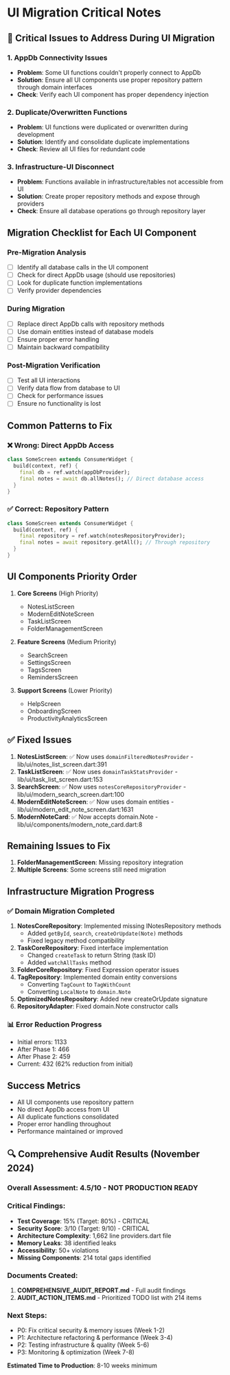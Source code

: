 # UI Migration Critical Notes

## 🚨 Critical Issues to Address During UI Migration

### 1. AppDb Connectivity Issues
- **Problem**: Some UI functions couldn't properly connect to AppDb
- **Solution**: Ensure all UI components use proper repository pattern through domain interfaces
- **Check**: Verify each UI component has proper dependency injection

### 2. Duplicate/Overwritten Functions
- **Problem**: UI functions were duplicated or overwritten during development
- **Solution**: Identify and consolidate duplicate implementations
- **Check**: Review all UI files for redundant code

### 3. Infrastructure-UI Disconnect
- **Problem**: Functions available in infrastructure/tables not accessible from UI
- **Solution**: Create proper repository methods and expose through providers
- **Check**: Ensure all database operations go through repository layer

## Migration Checklist for Each UI Component

### Pre-Migration Analysis
- [ ] Identify all database calls in the UI component
- [ ] Check for direct AppDb usage (should use repositories)
- [ ] Look for duplicate function implementations
- [ ] Verify provider dependencies

### During Migration
- [ ] Replace direct AppDb calls with repository methods
- [ ] Use domain entities instead of database models
- [ ] Ensure proper error handling
- [ ] Maintain backward compatibility

### Post-Migration Verification
- [ ] Test all UI interactions
- [ ] Verify data flow from database to UI
- [ ] Check for performance issues
- [ ] Ensure no functionality is lost

## Common Patterns to Fix

### ❌ Wrong: Direct AppDb Access
```dart
class SomeScreen extends ConsumerWidget {
  build(context, ref) {
    final db = ref.watch(appDbProvider);
    final notes = await db.allNotes(); // Direct database access
  }
}
```

### ✅ Correct: Repository Pattern
```dart
class SomeScreen extends ConsumerWidget {
  build(context, ref) {
    final repository = ref.watch(notesRepositoryProvider);
    final notes = await repository.getAll(); // Through repository
  }
}
```

## UI Components Priority Order

1. **Core Screens** (High Priority)
   - NotesListScreen
   - ModernEditNoteScreen
   - TaskListScreen
   - FolderManagementScreen

2. **Feature Screens** (Medium Priority)
   - SearchScreen
   - SettingsScreen
   - TagsScreen
   - RemindersScreen

3. **Support Screens** (Lower Priority)
   - HelpScreen
   - OnboardingScreen
   - ProductivityAnalyticsScreen

## ✅ Fixed Issues

1. **NotesListScreen**: ✅ Now uses `domainFilteredNotesProvider` - lib/ui/notes_list_screen.dart:391
2. **TaskListScreen**: ✅ Now uses `domainTaskStatsProvider` - lib/ui/task_list_screen.dart:153
3. **SearchScreen**: ✅ Now uses `notesCoreRepositoryProvider` - lib/ui/modern_search_screen.dart:100
4. **ModernEditNoteScreen**: ✅ Now uses domain entities - lib/ui/modern_edit_note_screen.dart:1631
5. **ModernNoteCard**: ✅ Now accepts domain.Note - lib/ui/components/modern_note_card.dart:8

## Remaining Issues to Fix

1. **FolderManagementScreen**: Missing repository integration
2. **Multiple Screens**: Some screens still need migration

## Infrastructure Migration Progress

### ✅ Domain Migration Completed
1. **NotesCoreRepository**: Implemented missing INotesRepository methods
   - Added `getById`, `search`, `createOrUpdate(Note)` methods
   - Fixed legacy method compatibility
2. **TaskCoreRepository**: Fixed interface implementation
   - Changed `createTask` to return String (task ID)
   - Added `watchAllTasks` method
3. **FolderCoreRepository**: Fixed Expression<bool> operator issues
4. **TagRepository**: Implemented domain entity conversions
   - Converting `TagCount` to `TagWithCount`
   - Converting `LocalNote` to `domain.Note`
5. **OptimizedNotesRepository**: Added new createOrUpdate signature
6. **RepositoryAdapter**: Fixed domain.Note constructor calls

### 📊 Error Reduction Progress
- Initial errors: 1133
- After Phase 1: 466
- After Phase 2: 459
- Current: 432 (62% reduction from initial)

## Success Metrics
- All UI components use repository pattern
- No direct AppDb access from UI
- All duplicate functions consolidated
- Proper error handling throughout
- Performance maintained or improved

## 🔍 Comprehensive Audit Results (November 2024)

### Overall Assessment: 4.5/10 - NOT PRODUCTION READY

### Critical Findings:
- **Test Coverage**: 15% (Target: 80%) - CRITICAL
- **Security Score**: 3/10 (Target: 9/10) - CRITICAL
- **Architecture Complexity**: 1,662 line providers.dart file
- **Memory Leaks**: 38 identified leaks
- **Accessibility**: 50+ violations
- **Missing Components**: 214 total gaps identified

### Documents Created:
1. **COMPREHENSIVE_AUDIT_REPORT.md** - Full audit findings
2. **AUDIT_ACTION_ITEMS.md** - Prioritized TODO list with 214 items

### Next Steps:
- P0: Fix critical security & memory issues (Week 1-2)
- P1: Architecture refactoring & performance (Week 3-4)
- P2: Testing infrastructure & quality (Week 5-6)
- P3: Monitoring & optimization (Week 7-8)

**Estimated Time to Production**: 8-10 weeks minimum
